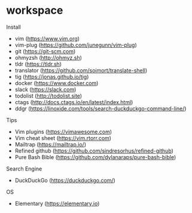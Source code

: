 # workspace

Install

- vim (https://www.vim.org)
- vim-plug (https://github.com/junegunn/vim-plug)
- git (https://git-scm.com)
- ohmyzsh (http://ohmyz.sh)
- tldr (https://tldr.sh)
- translator (https://github.com/soimort/translate-shell)
- tig (https://jonas.github.io/tig)
- docker (https://www.docker.com)
- slack (https://slack.com)
- todolist (http://todolist.site)
- ctags (http://docs.ctags.io/en/latest/index.html)
- ddgr (https://linoxide.com/tools/search-duckduckgo-command-line/)

Tips

- Vim plugins (https://vimawesome.com)
- Vim cheat sheet (https://vim.rtorr.com)
- Mailtrap (https://mailtrap.io/)
- Refined github (https://github.com/sindresorhus/refined-github)
- Pure Bash Bible (https://github.com/dylanaraps/pure-bash-bible)

Search Engine

- DuckDuckGo (https://duckduckgo.com/)

OS

- Elementary (https://elementary.io)
